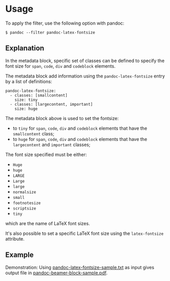 # Usage

To apply the filter, use the following option with pandoc:

~~~shell
$ pandoc --filter pandoc-latex-fontsize
~~~

Explanation
-----------

In the metadata block, specific set of classes can be defined to specify the font size for `span`, `code`, `div` and `codeblock` elements.

The metadata block add information using the `pandoc-latex-fontsize` entry by a list of definitions:

~~~
pandoc-latex-fontsize:
  - classes: [smallcontent]
    size: tiny
  - classes: [largecontent, important]
    size: huge
~~~

The metadata block above is used to set the fontsize:

* to `tiny` for `span`, `code`, `div` and `codeblock` elements that have the `smallcontent` class;
* to `huge` for `span`, `code`, `div` and `codeblock` elements that have the `largecontent` and `important` classes;

The font size specified must be either:

* `Huge`
* `huge`
* `LARGE`
* `Large`
* `large`
* `normalsize`
* `small`
* `footnotesize`
* `scriptsize`
* `tiny`

which are the name of LaTeX font sizes.

It's also possible to set a specific LaTeX font size using the `latex-fontsize` attribute.

Example
-------

Demonstration: Using
[pandoc-latex-fontsize-sample.txt](https://raw.githubusercontent.com/chdemko/pandoc-latex-fontsize/develop/docs/images/pandoc-latex-fontsize-sample.txt)
as input gives output file in
[pandoc-beamer-block-sample.pdf](https://raw.githubusercontent.com/chdemko/pandoc-latex-fontsize/develop/docs/images/pandoc-latex-fontsize-sample.pdf).


